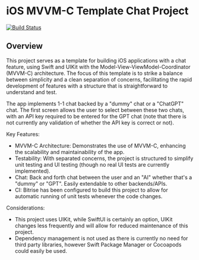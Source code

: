 # iOS MVVM-C Template Chat Project

[![Build Status](https://app.bitrise.io/app/6be7685a-5eb9-40cb-93de-22b8b0d63fc5/status.svg?token=NLKz7ZG_hxrg10VYqvGc_Q)](https://app.bitrise.io/app/6be7685a-5eb9-40cb-93de-22b8b0d63fc5)

## Overview
This project serves as a template for building iOS applications with a chat feature, using Swift and UIKit with the Model-View-ViewModel-Coordinator (MVVM-C) architecture. The focus of this template is to strike a balance between simplicity and a clean separation of concerns, facilitating the rapid development of features with a structure that is straightforward to understand and test.

The app implements 1-1 chat backed by a "dummy" chat or a "ChatGPT" chat. The first screen allows the user to select between these two chats, with an API key required to be entered for the GPT chat (note that there is not currently any validation of whether the API key is correct or not). 

Key Features:
* MVVM-C Architecture: Demonstrates the use of MVVM-C, enhancing the scalability and maintainability of the app.
* Testability: With separated concerns, the project is structured to simplify unit testing and UI testing (though no real UI tests are currently implemented).
* Chat: Back and forth chat between the user and an "AI" whether that's a "dummy" or "GPT". Easily extendable to other backends/APIs.
* CI: Bitrise has been configured to build this project to allow for automatic running of unit tests whenever the code changes.

Considerations:
* This project uses UIKit, while SwiftUI is certainly an option, UIKit changes less frequently and will allow for reduced maintenance of this project.
* Dependency management is not used as there is currently no need for third party libraries, however Swift Package Manager or Cocoapods could easily be used.
